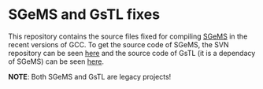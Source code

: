 # SGeMS and GsTL fixes #

This repository contains the source files fixed for compiling [SGeMS](http://sgems.sourceforge.net/) in the recent versions of GCC.
To get the source code of SGeMS, the SVN repository can be seen [here](https://svn.code.sf.net/p/sgems/svn/trunk/) and the source code
of GsTL (it is a dependacy of SGeMS) can be seen [here](http://gstl.sourceforge.net/).

**NOTE**: Both SGeMS and GsTL are legacy projects!